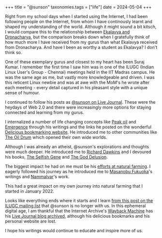 +++
title = "@sunson"
taxonomies.tags = ["life"]
date = 2024-05-04
+++

Right from my school days when I started using the Internet, I had been
following people on the Internet, from whom I have continously learnt and shaped my
understanding of the world. Although it might sound a bit kitsch, I would compare this to the
relationship between [Ekalavya and
Dronacharya](https://en.wikipedia.org/wiki/Ekalavya), but the comparison breaks
down when I gratefully think of how much more I have received from my gurus than
what Ekalavya received from Dronacharya. And have I been as worthy a student as
Ekalavya? I don't think so.

One of these exemplary gurus and closest to my heart has been Suraj Kumar. I
remember the first time I saw him was in one of the ILUGC (Indian Linux User's
Group - Chennai) meetings held in the IIT Madras campus. He was the same age as
me, but vastly more knowledgeable and driven. I was this reticent Linux newbie
and was at
awe with the MoM's he wrote after
each meeting - every detail captured in his pleasant style with a unique sense
of humour.

I continued to follow his posts as [@sunson on Live
Journal](https://sunson.livejournal.com/). These were the heydays of Web 2.0 and
there were increasingly more options for staying connected and learning from my
gurus.

I internalized a number of life changing concepts like [Peak
oil](https://en.wikipedia.org/wiki/Peak_oil) and
[Emergence](https://en.wikipedia.org/wiki/Emergence) through his writings and
the links he posted on the wonderful [Delicious bookmarking
website](https://en.wikipedia.org/wiki/Delicious_(website)). He introduced me to
other communities like [The Oil Drum](http://theoildrum.com/special/archives)
which opened their own wide worlds.

Although I was already an atheist, @sunson's explorations and thoughts were much
deeper. He introduced me to [Richard
Dawkins](https://en.wikipedia.org/wiki/Richard_Dawkins) and I devoured his
books, [The Selfish Gene](https://en.wikipedia.org/wiki/The_Selfish_Gene) and
[The God Delusion](https://en.wikipedia.org/wiki/The_God_Delusion).

The biggest impact he had on me must be his [efforts at natural
farming](https://www.flickr.com/photos/sunson/albums/72157626205527503). I
eagerly followed his journey as he introduced me to [Masanobu
Fukuoka](https://en.wikipedia.org/wiki/Masanobu_Fukuoka)'s writings and
[Nammalvar](https://en.wikipedia.org/wiki/G._Nammalvar)'s work.

This had a great impact on my own journey into natural farming that I
started in January 2022.

Looks like everything ends where it starts and I learn [from this post on the ILUGC mailing
list](https://www.freelists.org/post/ilugc/ILUGC-Trichy,6) that @sunson is no longer
with us. In this ephemeral digital
age, I am thankful that the Internet Archive's [Wayback
Machine](https://en.wikipedia.org/wiki/Wayback_Machine) has his [Live Journal
blog
archived](https://web.archive.org/web/20231204190058/https://sunson.livejournal.com/),
although his delicious bookmarks and his personal website are lost.

I hope his
writings would continue to educate and inspire more of us.
